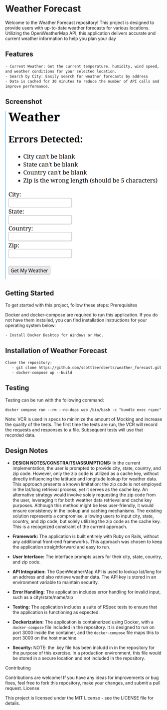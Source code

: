 # Weather Forecast

Welcome to the Weather Forecast repository! This project is designed to provide users with up-to-date weather forecasts for various locations. Utilizing the OpenWeatherMap API, this application delivers accurate and current weather information to help you plan your day

## Features

    - Current Weather: Get the current temperature, humidity, wind speed, and weather conditions for your selected location.
    - Search by City: Easily search for weather forecasts by address
    - Data is cached for 30 minutes to reduce the number of API calls and improve performance.

## Screenshot
![Screenshot](public/screenshot.png)

## Getting Started

To get started with this project, follow these steps:
Prerequisites

Docker and docker-compose are required to run this application. If you do not have them installed, you can find installation instructions for your operating system below:

    - Install Docker Desktop for Windows or Mac.

## Installation of Weather Forecast

    Clone the repository:
       - git clone https://github.com/scottleeroberts/weather_forecast.git
       - docker-compose up --build

## Testing
Testing can be run with the following command:
```
docker compose run --rm --no-deps web /bin/bash -c "bundle exec rspec"
```

Note: VCR is used in specs to minimize the amount of Mocking and increase the
quality of the tests. The first time the tests are run, the VCR will record the
requests and responses to a file. Subsequent tests will use that recorded data.


## Design Notes
- **DESIGN NOTES/CONSTRAITS/ASSUMPTIONS:** In the current implementation, the user is prompted to provide city, state, country, and zip code. However, only the zip code is utilized as a cache key, without directly influencing the latitude and longitude lookup for weather data. This approach presents a known limitation: the zip code is not employed in the lat/long retrieval process, yet it serves as the cache key. An alternative strategy would involve solely requesting the zip code from the user, leveraging it for both weather data retrieval and cache key purposes. Although this method might be less user-friendly, it would ensure consistency in the lookup and caching mechanisms. The existing solution represents a compromise, allowing users to input city, state, country, and zip code, but solely utilizing the zip code as the cache key. This is a recognized constraint of the current approach.

- **Framework:** The application is built entirely with Ruby on Rails, without any additional front-end frameworks. This approach was chosen to keep the application straightforward and easy to run.
- **User Interface:** The interface prompts users for their city, state, country, and zip code.
- **API Integration:** The OpenWeatherMap API is used to lookup lat/long for an address and also retrieve weather data. The API key is stored in an environment variable to maintain security.
- **Error Handling:** The application includes error handling for invalid input, such as a city/state/name/zip
- **Testing:** The application includes a suite of RSpec tests to ensure that the application is functioning as expected.
- **Dockerization:** The application is containerized using Docker, with a `docker-compose` file included in the repository. It is designed to run on port 3000 inside the container, and the `docker-compose` file maps this to port 3000 on the host machine.
- **Security:** NOTE: the .key file has been includd in in the repository for the purpose of this exercise. In a production environment, this file would be stored in a secure location and not included in the repository.


Contributing

Contributions are welcome! If you have any ideas for improvements or bug fixes, feel free to fork this repository, make your changes, and submit a pull request.
License

This project is licensed under the MIT License - see the LICENSE file for details.
